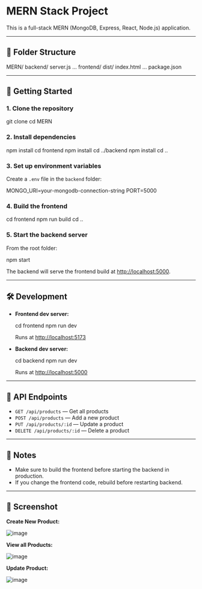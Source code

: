 # MERN Stack Project

This is a full-stack MERN (MongoDB, Express, React, Node.js) application.

---

## 📁 Folder Structure


MERN/
  backend/
    server.js
    ...
  frontend/
    dist/
      index.html
    ...
  package.json


---

## 🚀 Getting Started

### 1. **Clone the repository**

git clone <your-repo-url>
cd MERN


### 2. **Install dependencies**

npm install
cd frontend
npm install
cd ../backend
npm install
cd ..

### 3. **Set up environment variables**

Create a `.env` file in the `backend` folder:

MONGO_URI=your-mongodb-connection-string
PORT=5000

### 4. **Build the frontend**

cd frontend
npm run build
cd ..

### 5. **Start the backend server**

From the root folder:

npm start

The backend will serve the frontend build at [http://localhost:5000](http://localhost:5000).

---

## 🛠 Development

- **Frontend dev server:**  
 
  cd frontend
  npm run dev

  Runs at [http://localhost:5173](http://localhost:5173)

- **Backend dev server:**  

  cd backend
  npm run dev

  Runs at [http://localhost:5000](http://localhost:5000)

---

## 🔗 API Endpoints

- `GET /api/products` — Get all products
- `POST /api/products` — Add a new product
- `PUT /api/products/:id` — Update a product
- `DELETE /api/products/:id` — Delete a product

---

## 📝 Notes

- Make sure to build the frontend before starting the backend in production.
- If you change the frontend code, rebuild before restarting backend.

---

## 📄 Screenshot

**Create New Product:**

![image](https://github.com/user-attachments/assets/1f869201-13be-4a9c-9e1c-8cea19c37f04)


**View all Products:**

![image](https://github.com/user-attachments/assets/16666cb6-76d3-480c-9393-687691d008ed)

**Update Product:**

![image](https://github.com/user-attachments/assets/ba4ca0ec-b59f-4a3e-9f26-0b701e514835)


